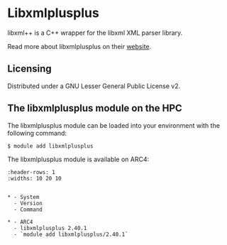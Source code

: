 # Libxmlplusplus

libxml++ is a C++ wrapper for the libxml XML parser library.



Read more about libxmlplusplus on their [website](http://libxmlplusplus.sourceforge.net/).





## Licensing 

Distributed under a GNU Lesser General Public License v2.



## The libxmlplusplus module on the HPC

The libxmlplusplus module can be loaded into your environment with the following command:

```bash
$ module add libxmlplusplus
```

The libxmlplusplus module is available on ARC4:

```{list-table}
:header-rows: 1
:widths: 10 20 10


* - System
  - Version
  - Command

* - ARC4
  - libxmlplusplus 2.40.1
  - `module add libxmlplusplus/2.40.1`

```